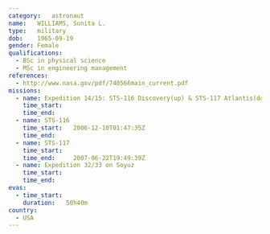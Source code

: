 ```yaml
---
category:	astronaut
name:	WILLIAMS, Sunita L.
type:	military
dob:	1965-09-19
gender:	Female
qualifications:
  - BSc in physical science
  - MSc in engineering management
references:
  - http://www.nasa.gov/pdf/740566main_current.pdf
missions:
  - name: Expedition 14/15: STS-116 Discovery(up) & STS-117 Atlantis(down)
    time_start:   
    time_end:     
  - name: STS-116
    time_start:   2006-12-10T01:47:35Z
    time_end:     
  - name: STS-117
    time_start:   
    time_end:     2007-06-22T19:49:39Z
  - name: Expedition 32/33 on Soyuz
    time_start:   
    time_end:     
evas:
  - time_start: 
    duration:   50h40m
country:
  - USA
---
```


